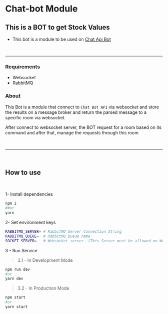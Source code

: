 # Chat-bot Module

## This is a BOT to get Stock Values

- This bot is a module to be used on [Chat Api Bot](https://github.com/cotts/chat-api-bot)

<br/>
<hr>

### Requirements

- Websocket
- RabbitMQ

### About

This Bot is a module that connect to `Chat Bot API` via websocket and store the results on a message broker and return the parsed message to a specific room via websocket.

After connect to websocket server, the BOT request for a room based on its command and after that, manage the requests through this room

<br/>
<hr/>
<br/>

## How to use

<br/>

1- Install dependencies

```bash
npm i
##or
yarn
```

2- Set environment keys

```bash
RABBITMQ_SERVER= # RabbitMQ Server Connection String
RABBITMQ_QUEUE=  # RabbitMQ Queue name
SOCKET_SERVER=   # Websocket server  (This Server must be allowed on Websocket CORS LIST)
```

3 - Run Service

> 3.1 - In Development Mode

```bash
npm run dev
#or
yarn dev
```

> 3.2 - In Production Mode

```bash
npm start
#or
yarn start
```

